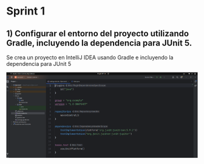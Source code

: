 # Sprint 1

## 1) Configurar el entorno del proyecto utilizando Gradle, incluyendo la dependencia para JUnit 5.
Se crea un proyecto en IntelliJ IDEA usando Gradle e incluyendo la dependencia para JUnit 5  

![Ej1Spr1CapturaDependencias](Image/Ej1Spr1CapturaDependencias.png)


